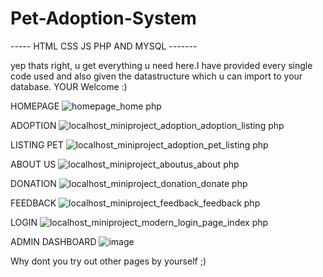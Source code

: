 # Pet-Adoption-System
----- HTML CSS JS PHP AND MYSQL -------

yep thats right, u get everything u need here.I have provided every single code used and also given the datastructure which u can import to your database.
YOUR Welcome :)

HOMEPAGE
![homepage_home php](https://github.com/user-attachments/assets/58025c3a-59e7-47f0-809b-151718351cb5)


ADOPTION
![localhost_miniproject_adoption_adoption_listing php](https://github.com/user-attachments/assets/4a32ac06-5d02-4b8a-8973-f44e198f3b8c)


LISTING PET
![localhost_miniproject_adoption_pet_listing php](https://github.com/user-attachments/assets/ee7ce197-6ca2-4c48-a57c-e32b2f340fba)


ABOUT US
![localhost_miniproject_aboutus_about php](https://github.com/user-attachments/assets/98cfb70f-7d1d-4fe6-a620-7c020b85457b)


DONATION
![localhost_miniproject_donation_donate php](https://github.com/user-attachments/assets/71e239fa-8466-40b8-9550-628b9efd7c5a)


FEEDBACK
![localhost_miniproject_feedback_feedback php](https://github.com/user-attachments/assets/fd835a5d-2000-4e21-9774-c1d5eb052ccd)


LOGIN
![localhost_miniproject_modern_login_page_index php](https://github.com/user-attachments/assets/9f4f7b87-4e74-417a-b1b0-d1dcffcc2723)


ADMIN DASHBOARD
![image](https://github.com/user-attachments/assets/a0f0f2a9-928c-4d57-b72d-6fc19c755bf2)



Why dont you try out other pages by yourself ;)
